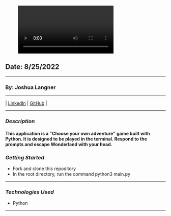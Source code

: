 <figure class="video_container">
  <video>
    <source src="assets/Python.mp4" type="video/mp4">
  </video>
</figure>

## Date: 8/25/2022

---

### By: Joshua Langner

---

| [LinkedIn](https://www.linkedin.com/in/josh-langner-48) | [GitHub](https://github.com/jlangner87) |

---

### **_Description_**

#### This application is a "Choose your own adventure" game built with Python. It is designed to be played in the terminal. Respond to the prompts and escape Wonderland with your head.

### **_Getting Started_**

- Fork and clone this repoditory
- In the root directory, run the command python3 main.py


---

### **_Technologies Used_**

- Python

---
